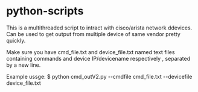 # python-scripts

This is a multithreaded script to intract with cisco/arista network ddevices. Can be used to get output from multiple device of same vendor pretty quickly.

Make sure you have cmd_file.txt  and device_file.txt  named text files containing commands and device IP/devicename respectively , separated by a new line.

Example ussge:
$ python cmd_outV2.py --cmdfile cmd_file.txt --devicefile device_file.txt

